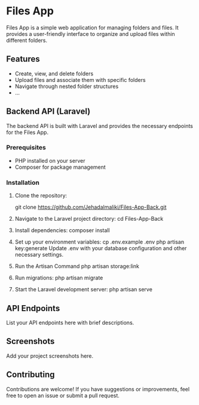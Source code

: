 # Files App

Files App is a simple web application for managing folders and files. It provides a user-friendly interface to organize and upload files within different folders.

## Features

- Create, view, and delete folders
- Upload files and associate them with specific folders
- Navigate through nested folder structures
- ...

## Backend API (Laravel)

The backend API is built with Laravel and provides the necessary endpoints for the Files App.

### Prerequisites

- PHP installed on your server
- Composer for package management

### Installation

1. Clone the repository:

   git clone https://github.com/Jehadalmaliki/Files-App-Back.git
   
2. Navigate to the Laravel project directory:
  cd Files-App-Back

3. Install dependencies:
 composer install
 
4. Set up your environment variables:
  cp .env.example .env
  php artisan key:generate
  Update .env with your database configuration and other necessary settings.

5. Run the Artisan Command
   php artisan storage:link


6. Run migrations:
   php artisan migrate
   
7. Start the Laravel development server:
    php artisan serve

    
## API Endpoints
List your API endpoints here with brief descriptions.

## Screenshots
Add your project screenshots here.

## Contributing
Contributions are welcome! If you have suggestions or improvements, feel free to open an issue or submit a pull request.


